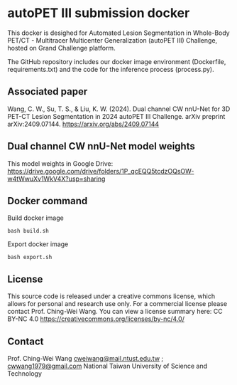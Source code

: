# autoPET III submission docker
This docker is desighed for Automated Lesion Segmentation in Whole-Body PET/CT - Multitracer Multicenter Generalization (autoPET III) Challenge, hosted on Grand Challenge platform.

The GitHub repository includes our docker image environment (Dockerfile, requirements.txt) and the code for the inference process (process.py).

##  Associated paper
Wang, C. W., Su, T. S., & Liu, K. W. (2024). Dual channel CW nnU-Net for 3D PET-CT Lesion Segmentation in 2024 autoPET III Challenge. arXiv preprint arXiv:2409.07144.
https://arxiv.org/abs/2409.07144

## Dual channel CW nnU-Net model weights
This model weights in Google Drive: 
https://drive.google.com/drive/folders/1P_qcEQQ5tcdzOQsOW-w4tWwuXv1WkV4X?usp=sharing

## Docker command
Build docker image
```
bash build.sh 
```
Export docker image
```
bash export.sh
```
## License
This source code is released under a creative commons license, which allows for personal and research use only. For a commercial license please contact Prof. Ching-Wei Wang. You can view a license summary here:
CC BY-NC 4.0
https://creativecommons.org/licenses/by-nc/4.0/


## Contact
Prof. Ching-Wei Wang 
cweiwang@mail.ntust.edu.tw ; cwwang1979@gmail.com
National Taiwan University of Science and Technology
